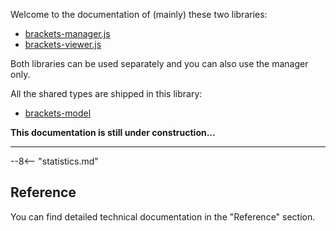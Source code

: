 Welcome to the documentation of (mainly) these two libraries:

- [brackets-manager.js](https://github.com/Drarig29/brackets-manager.js)
- [brackets-viewer.js](https://github.com/Drarig29/brackets-viewer.js)

Both libraries can be used separately and you can also use the manager only.

All the shared types are shipped in this library:

- [brackets-model](https://github.com/Drarig29/brackets-model)

**This documentation is still under construction...**

---

--8<-- "statistics.md"

## Reference

You can find detailed technical documentation in the "Reference" section.